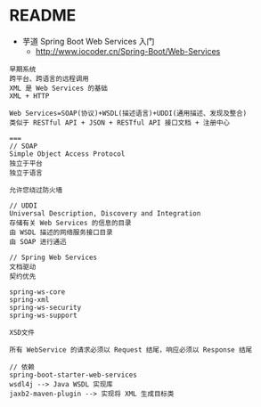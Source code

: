 # README

- 芋道 Spring Boot Web Services 入门
    - <http://www.iocoder.cn/Spring-Boot/Web-Services>

```
早期系统
跨平台、跨语言的远程调用
XML 是 Web Services 的基础
XML + HTTP

Web Services=SOAP(协议)+WSDL(描述语言)+UDDI(通用描述、发现及整合)
类似于 RESTful API + JSON + RESTful API 接口文档 + 注册中心

===
// SOAP
Simple Object Access Protocol
独立于平台
独立于语言

允许您绕过防火墙

// UDDI
Universal Description, Discovery and Integration
存储有关 Web Services 的信息的目录
由 WSDL 描述的网络服务接口目录
由 SOAP 进行通迅

// Spring Web Services
文档驱动
契约优先

spring-ws-core
spring-xml
spring-ws-security
spring-ws-support

XSD文件

所有 WebService 的请求必须以 Request 结尾，响应必须以 Response 结尾

// 依赖
spring-boot-starter-web-services
wsdl4j --> Java WSDL 实现库
jaxb2-maven-plugin --> 实现将 XML 生成目标类
```
